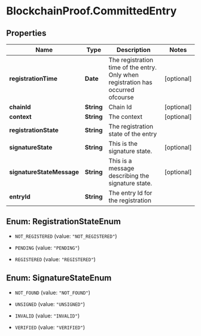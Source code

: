 # BlockchainProof.CommittedEntry

## Properties
Name | Type | Description | Notes
------------ | ------------- | ------------- | -------------
**registrationTime** | **Date** | The registration time of the entry. Only when registration has occurred ofcourse | [optional] 
**chainId** | **String** | Chain Id | [optional] 
**context** | **String** | The context | [optional] 
**registrationState** | **String** | The registration state of the entry | 
**signatureState** | **String** | This is the signature state. | [optional] 
**signatureStateMessage** | **String** | This is a message describing the signature state. | [optional] 
**entryId** | **String** | The entry Id for the registration | 


<a name="RegistrationStateEnum"></a>
## Enum: RegistrationStateEnum


* `NOT_REGISTERED` (value: `"NOT_REGISTERED"`)

* `PENDING` (value: `"PENDING"`)

* `REGISTERED` (value: `"REGISTERED"`)




<a name="SignatureStateEnum"></a>
## Enum: SignatureStateEnum


* `NOT_FOUND` (value: `"NOT_FOUND"`)

* `UNSIGNED` (value: `"UNSIGNED"`)

* `INVALID` (value: `"INVALID"`)

* `VERIFIED` (value: `"VERIFIED"`)




